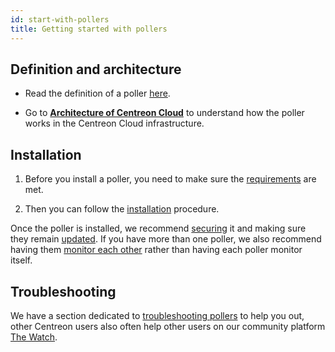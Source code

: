 ```yaml
---
id: start-with-pollers
title: Getting started with pollers
---
```


## Definition and architecture

- Read the definition of a poller [here](../resources/glossary.md#poller).

- Go to [**Architecture of Centreon Cloud**](./architecture.md) to understand how the poller works in the Centreon Cloud infrastructure. 

## Installation

1. Before you install a poller, you need to make sure the [requirements](../installation/prerequisites.md) are met.

2. Then you can follow the [installation](../installation/deploy-poller.md) procedure.

Once the poller is installed, we recommend [securing](../installation/poller-secure.md) it and making sure they remain [updated](../installation/poller-update-upgrade.md). If you have more than one poller, we also recommend having them [monitor each other](../installation/poller-monitor.md) rather than having each poller monitor itself.

## Troubleshooting

We have a section dedicated to [troubleshooting pollers](../installation/poller-troubleshoot.md) to help you out, other Centreon users also often help other users on our community platform [The Watch](https://thewatch.centreon.com/).
